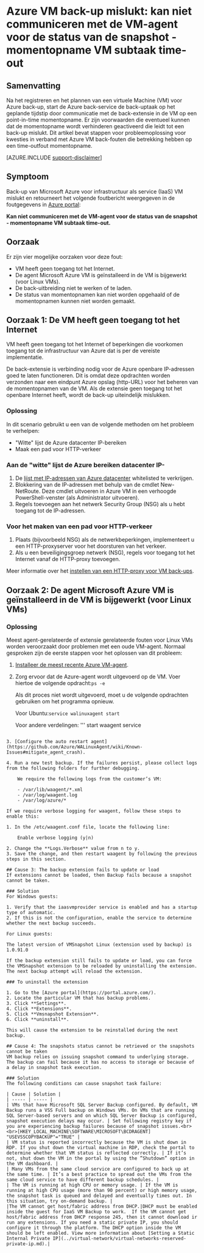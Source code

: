 <properties
   pageTitle="Azure VM back-up mislukt: kan niet communiceren met de VM-agent voor de status van de snapshot - momentopname VM subtaak time-out | Microsoft Azure"
   description="Symptomen, oorzaken en oplossingen voor Azure VM back-fouten die betrekking hebben op kunnen niet communiceren met de VM-agent voor de status van de momentopname. Momentopname VM subtaak is een time-out opgetreden fout"
   services="backup"
   documentationCenter=""
   authors="genlin"
   manager="cfreeman"
   editor=""/>

<tags
    ms.service="backup"
    ms.workload="storage-backup-recovery"
    ms.tgt_pltfrm="na"
    ms.devlang="na"
    ms.topic="article"
    ms.date="10/18/2016"
    ms.author="jimpark; markgal;genli"/>

# <a name="azure-vm-backup-fails-could-not-communicate-with-the-vm-agent-for-snapshot-status---snapshot-vm-sub-task-timed-out"></a>Azure VM back-up mislukt: kan niet communiceren met de VM-agent voor de status van de snapshot - momentopname VM subtaak time-out

## <a name="summary"></a>Samenvatting

Na het registreren en het plannen van een virtuele Machine (VM) voor Azure back-up, start de Azure back-service de back-uptaak op het geplande tijdstip door communicatie met de back-extensie in de VM op een point-in-time momentopname. Er zijn voorwaarden die eventueel kunnen dat de momentopname wordt verhinderen geactiveerd die leidt tot een back-up mislukt. Dit artikel bevat stappen voor probleemoplossing voor kwesties in verband met Azure VM back-fouten die betrekking hebben op een time-outfout momentopname.

[AZURE.INCLUDE [support-disclaimer](../../includes/support-disclaimer.md)]

## <a name="symptom"></a>Symptoom

Back-up van Microsoft Azure voor infrastructuur als service (IaaS) VM mislukt en retourneert het volgende foutbericht weergegeven in de foutgegevens in [Azure portal](https://portal.azure.com/):

**Kan niet communiceren met de VM-agent voor de status van de snapshot - momentopname VM subtaak time-out.**

## <a name="cause"></a>Oorzaak
Er zijn vier mogelijke oorzaken voor deze fout:

- VM heeft geen toegang tot het Internet.
- De agent Microsoft Azure VM is geïnstalleerd in de VM is bijgewerkt (voor Linux VMs).
- De back-uitbreiding niet te werken of te laden.
- De status van momentopnamen kan niet worden opgehaald of de momentopnamen kunnen niet worden gemaakt.

## <a name="cause-1-the-vm-does-not-have-internet-access"></a>Oorzaak 1: De VM heeft geen toegang tot het Internet
VM heeft geen toegang tot het Internet of beperkingen die voorkomen toegang tot de infrastructuur van Azure dat is per de vereiste implementatie.

De back-extensie is verbinding nodig voor de Azure openbare IP-adressen goed te laten functioneren. Dit is omdat deze opdrachten worden verzonden naar een eindpunt Azure opslag (http-URL) voor het beheren van de momentopnamen van de VM. Als de extensie geen toegang tot het openbare Internet heeft, wordt de back-up uiteindelijk mislukken.

### <a name="solution"></a>Oplossing
In dit scenario gebruikt u een van de volgende methoden om het probleem te verhelpen:

- "Witte" lijst de Azure datacenter IP-bereiken
- Maak een pad voor HTTP-verkeer

### <a name="to-whitelist-the-azure-datacenter-ip-ranges"></a>Aan de "witte" lijst de Azure bereiken datacenter IP-

1. De [lijst met IP-adressen van Azure datacenter](https://www.microsoft.com/download/details.aspx?id=41653) whitelisted te verkrijgen.
2. Blokkering van de IP-adressen met behulp van de cmdlet New-NetRoute. Deze cmdlet uitvoeren in Azure VM in een verhoogde PowerShell-venster (als Administrator uitvoeren).
3. Regels toevoegen aan het netwerk Security Group (NSG) als u hebt toegang tot de IP-adressen.

### <a name="to-create-a-path-for-http-traffic-to-flow"></a>Voor het maken van een pad voor HTTP-verkeer

1. Plaats (bijvoorbeeld NSG) als de netwerkbeperkingen, implementeert u een HTTP-proxyserver voor het doorsturen van het verkeer.
2. Als u een beveiligingsgroep netwerk (NSG), regels voor toegang tot het Internet vanaf de HTTP-proxy toevoegen.

Meer informatie over het [instellen van een HTTP-proxy voor VM back-ups](backup-azure-vms-prepare.md#using-an-http-proxy-for-vm-backups).

## <a name="cause-2-the-microsoft-azure-vm-agent-installed-in-the-vm-is-out-of-date-for-linux-vms"></a>Oorzaak 2: De agent Microsoft Azure VM is geïnstalleerd in de VM is bijgewerkt (voor Linux VMs)

### <a name="solution"></a>Oplossing
Meest agent-gerelateerde of extensie gerelateerde fouten voor Linux VMs worden veroorzaakt door problemen met een oude VM-agent. Normaal gesproken zijn de eerste stappen voor het oplossen van dit probleem:

1. [Installeer de meest recente Azure VM-agent](https://github.com/Azure/WALinuxAgent).
2. Zorg ervoor dat de Azure-agent wordt uitgevoerd op de VM. Voer hiertoe de volgende opdracht:```ps -e```

    Als dit proces niet wordt uitgevoerd, moet u de volgende opdrachten gebruiken om het programma opnieuw.

    Voor Ubuntu:```service walinuxagent start```

    Voor andere verdelingen: ''' start waagent service
```

3. [Configure the auto restart agent](https://github.com/Azure/WALinuxAgent/wiki/Known-Issues#mitigate_agent_crash).

4. Run a new test backup. If the failures persist, please collect logs from the following folders for further debugging.

    We require the following logs from the customer’s VM:

    - /var/lib/waagent/*.xml
    - /var/log/waagent.log
    - /var/log/azure/*

If we require verbose logging for waagent, follow these steps to enable this:

1. In the /etc/waagent.conf file, locate the following line:

    Enable verbose logging (y|n)

2. Change the **Logs.Verbose** value from n to y.
3. Save the change, and then restart waagent by following the previous steps in this section.

## Cause 3: The backup extension fails to update or load
If extensions cannot be loaded, then Backup fails because a snapshot cannot be taken.

### Solution
For Windows guests:

1. Verify that the iaasvmprovider service is enabled and has a startup type of automatic.
2. If this is not the configuration, enable the service to determine whether the next backup succeeds.

For Linux guests:

The latest version of VMSnapshot Linux (extension used by backup) is 1.0.91.0

If the backup extension still fails to update or load, you can force the VMSnapshot extension to be reloaded by uninstalling the extension. The next backup attempt will reload the extension.

### To uninstall the extension

1. Go to the [Azure portal](https://portal.azure.com/).
2. Locate the particular VM that has backup problems.
3. Click **Settings**.
4. Click **Extensions**.
5. Click **Vmsnapshot Extension**.
6. Click **uninstall**.

This will cause the extension to be reinstalled during the next backup.

## Cause 4: The snapshots status cannot be retrieved or the snapshots cannot be taken
VM backup relies on issuing snapshot command to underlying storage. The backup can fail because it has no access to storage or because of a delay in snapshot task execution.

### Solution
The following conditions can cause snapshot task failure:

| Cause | Solution |
| ----- | ----- |
| VMs that have Microsoft SQL Server Backup configured. By default, VM Backup runs a VSS Full backup on Windows VMs. On VMs that are running SQL Server-based servers and on which SQL Server Backup is configured, snapshot execution delays may occur. | Set following registry key if you are experiencing backup failures because of snapshot issues.<br><br>[HKEY_LOCAL_MACHINE\SOFTWARE\MICROSOFT\BCDRAGENT] "USEVSSCOPYBACKUP"="TRUE" |
| VM status is reported incorrectly because the VM is shut down in RDP. If you shut down the virtual machine in RDP, check the portal to determine whether that VM status is reflected correctly. | If it’s not, shut down the VM in the portal by using the ”Shutdown” option in the VM dashboard. |
| Many VMs from the same cloud service are configured to back up at the same time. | It’s a best practice to spread out the VMs from the same cloud service to have different backup schedules. |
| The VM is running at high CPU or memory usage. | If the VM is running at high CPU usage (more than 90 percent) or high memory usage, the snapshot task is queued and delayed and eventually times out. In this situation, try on-demand backup. |
|The VM cannot get host/fabric address from DHCP.|DHCP must be enabled inside the guest for IaaS VM Backup to work.  If the VM cannot get host/fabric address from DHCP response 245, then it cannot download ir run any extensions. If you need a static private IP, you should configure it through the platform. The DHCP option inside the VM should be left enabled. View more information about [Setting a Static Internal Private IP](../virtual-network/virtual-networks-reserved-private-ip.md).|
